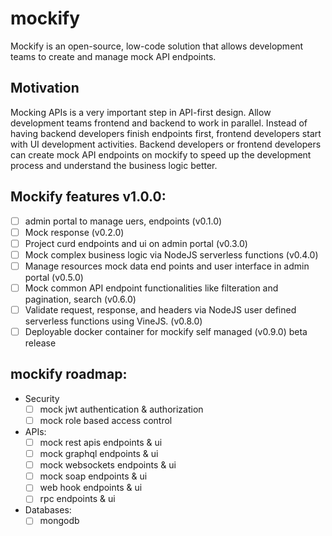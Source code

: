 # mockify
Mockify is an open-source, low-code solution that allows development teams to create and manage mock API endpoints.

## Motivation 
Mocking APIs is a very important step in API-first design. Allow development teams frontend and backend to work in parallel. Instead of having backend developers finish endpoints first, frontend developers start with UI development activities. Backend developers or frontend developers can create mock API endpoints on mockify to speed up the development process and understand the business logic better.

## Mockify features v1.0.0:
- [ ] admin portal to manage uers, endpoints (v0.1.0)
- [ ] Mock response (v0.2.0)
- [ ] Project curd endpoints and ui on admin portal (v0.3.0)
- [ ] Mock complex business logic via NodeJS serverless functions (v0.4.0)
- [ ] Manage resources mock data end points and user interface in admin portal (v0.5.0)
- [ ] Mock common API endpoint functionalities like filteration and pagination, search (v0.6.0)
- [ ] Validate request, response, and headers via NodeJS user defined serverless functions using VineJS. (v0.8.0)
- [ ] Deployable docker container for mockify self managed (v0.9.0) beta release 

## mockify roadmap: 
- Security
  + [ ] mock jwt authentication & authorization
  + [ ] mock role based access control
- APIs:
  + [ ] mock rest apis endpoints & ui
  + [ ] mock graphql endpoints & ui 
  + [ ] mock websockets endpoints & ui
  + [ ] mock soap endpoints & ui
  + [ ] web hook endpoints & ui
  + [ ] rpc endpoints & ui
- Databases:
  + [ ] mongodb

